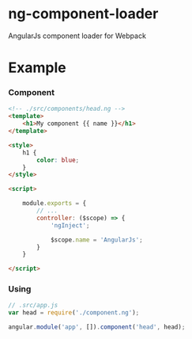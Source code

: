 # ng-component-loader

AngularJs component loader for Webpack

# Example

### Component

```html
<!-- ./src/components/head.ng -->
<template>
    <h1>My component {{ name }}</h1>
</template>

<style>
    h1 {
        color: blue;
    }
</style>

<script>

    module.exports = {
        // ...
        controller: ($scope) => {
            'ngInject';

            $scope.name = 'AngularJs';
        }
    }

</script>
```

### Using
```js
// .src/app.js
var head = require('./component.ng');

angular.module('app', []).component('head', head);

```
